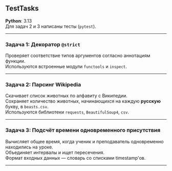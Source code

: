 ## TestTasks

**Python**: 3.13  
Для задач 2 и 3 написаны тесты (`pytest`).

---

### Задача 1: Декоратор `@strict`

Проверяет соответствие типов аргументов согласно аннотациям функции.  
Используются встроенные модули `functools` и `inspect`.

---

### Задача 2: Парсинг Wikipedia

Скачивает список животных по алфавиту с Википедии.  
Сохраняет количество животных, начинающихся на каждую **русскую** букву, в `beasts.csv`.  
Используются библиотеки `requests`, `BeautifulSoup4`, `csv`.

---

### Задача 3: Подсчёт времени одновременного присутствия

Вычисляет общее время, когда ученик и преподаватель одновременно находились на уроке.  
Объединяет интервалы и ищет пересечения.  
Формат входных данных — словарь со списками timestamp'ов.

---
